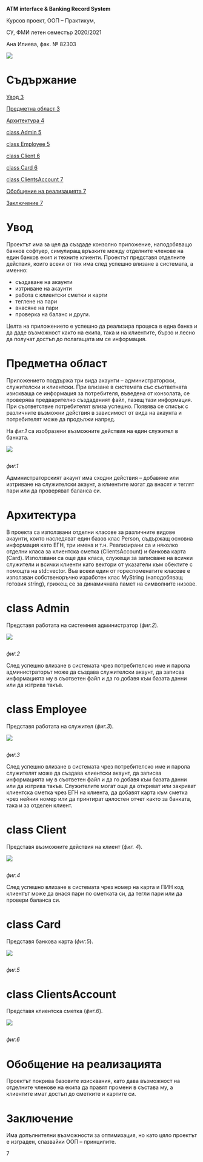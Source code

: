 ﻿

**ATM interface & Banking Record System**

Курсов проект, ООП – Практикум,

СУ, ФМИ летен семестър 2020/2021

Ана Илиева, фак. № 82303


![](Aspose.Words.85e4e7f3-c215-4ad9-8e39-28abcb18ba91.001.png)
# Съдържание

[Увод	3](#_Toc74134090)

[Предметна област	3](#_Toc74134091)

[Архитектура	4](#_Toc74134092)

[class Admin	5](#_Toc74134093)

[class Employee	5](#_Toc74134094)

[class Client	6](#_Toc74134095)

[class Card	6](#_Toc74134096)

[class ClientsAccount	7](#_Toc74134097)

[Обобщение на реализацията	7](#_Toc74134098)

[Заключение	7](#_Toc74134099)



# Увод
Проектът има за цел да създаде конзолно приложение, наподобяващо банков софтуер, симулиращ връзките между отделните членове на един банков екип и техните клиенти. Проектът представя отделните действия, които всеки от тях има след успешно влизане в системата, а именно:

- създаване на акаунти
- изтриване на акаунти
- работа с клиентски сметки и карти
- теглене на пари
- внасяне на пари
- проверка на баланс и други.

Целта на приложението е успешно да реализира процеса в една банка и да даде възможност както на екипа, така и на клиентите, бързо и лесно да получат достъп до полагащата им се информация.
# Предметна област
Приложението поддържа три вида акаунти – администраторски, служителски и клиентски. При влизане в системата със съответната изискваща се информация за потребителя, въведена от конзолата, се проверява предварително създаденият файл, пазещ тази информация. При съответствие потребителят влиза успешно. Появява се списък с различните възможни действия в зависимост от вида на акаунта и потребителят може да продължи напред.  

На *фиг.1* са изобразени възможните действия на един служител в банката.

![](Aspose.Words.85e4e7f3-c215-4ad9-8e39-28abcb18ba91.002.png) 

`                                                                        `*фиг.1*

Администраторският акаунт има сходни действия – добавяне или изтриване на служителски акаунт, а клиентите могат да внасят и теглят пари или да проверяват баланса си.
# Архитектура
В проекта са използвани отделни класове за различните видове акаунти, които наследяват един базов клас Person, съдържащ основна информация като ЕГН, три имена и т.н. Реализирани са и няколко отделни класа за клиентска сметка (ClientsAccount) и банкова карта (Card). Използвани са още два класа, служещи за записване на всички служители и всички клиенти като вектори от указатели към обектите с помощта на std::vector. Във всеки един от гореспоменатите класове е използван собственоръчно изработен клас MyString (наподобяващ готовия string), грижещ се за динамичната памет на символните низове.

# class Admin
Представя работата на системния администратор (*фиг.2*).

![](Aspose.Words.85e4e7f3-c215-4ad9-8e39-28abcb18ba91.003.png)

`                                                                                                                                                                 `*фиг.2*

След успешно влизане в системата чрез потребителско име и парола администраторът може да създава служителски акаунт, да записва информацията му в съответен файл и да го добавя към базата данни или да изтрива такъв.
# class Employee
Представя работата на служител (*фиг.3*).

![](Aspose.Words.85e4e7f3-c215-4ad9-8e39-28abcb18ba91.004.png)

`                                                                                                                                                                 `*фиг.3*

След успешно влизане в системата чрез потребителско име и парола служителят може да създава клиентски акаунт, да записва информацията му в съответен файл и да го добавя към базата данни или да изтрива такъв. Служителите могат още да откриват или закриват клиентска сметка чрез ЕГН на клиента, да добавят карта към сметка чрез нейния номер или да принтират цялостен отчет както за банката, така и за отделен клиент.
# class Client
Представя възможните действия на клиент (*фиг. 4*).

![](Aspose.Words.85e4e7f3-c215-4ad9-8e39-28abcb18ba91.005.png)

`	                                                                                                                     `*фиг.4*	

След успешно влизане в системата чрез номер на карта и ПИН код клиентът може да внася пари по сметката си, да тегли пари или да провери баланса си.
# class Card	
Представя банкова карта (*фиг.5*).

![](Aspose.Words.85e4e7f3-c215-4ad9-8e39-28abcb18ba91.006.png)

`                                                                                                                        `*фиг.5*
# class ClientsAccount
Представя клиентска сметка (*фиг.6*).

![](Aspose.Words.85e4e7f3-c215-4ad9-8e39-28abcb18ba91.007.png)

`                                                                                                                        `*фиг.6*
# Обобщение на реализацията
Проектът покрива базовите изисквания, като дава възможност на отделните членове на екипа да правят промени в състава му, а клиентите имат достъп до сметките и картите си.
# Заключение
Има допълнителни възможности за оптимизация, но като цяло проектът е изграден, спазвайки ООП – принципите.


7

